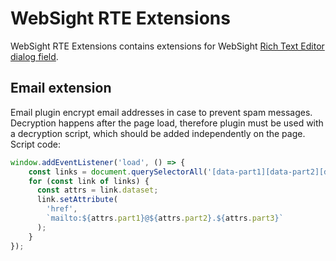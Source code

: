 # WebSight RTE Extensions
WebSight RTE Extensions contains extensions for WebSight [Rich Text Editor dialog field](https://www.websight.io/docs/developers/development/dialogs/richtext-editor/).

## Email extension

Email plugin encrypt email addresses in case to prevent spam messages. Decryption happens after the page load, therefore plugin must be used with a decryption script, which should be added independently on the page. Script code:

```js
window.addEventListener('load', () => {
    const links = document.querySelectorAll('[data-part1][data-part2][data-part3]');
    for (const link of links) {
      const attrs = link.dataset;
      link.setAttribute(
        'href',
        `mailto:${attrs.part1}@${attrs.part2}.${attrs.part3}`
      );
    }
});
```
